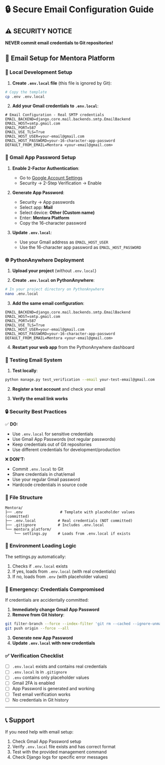 # 🔒 Secure Email Configuration Guide

## ⚠️ SECURITY NOTICE
**NEVER commit email credentials to Git repositories!**

## 📧 Email Setup for Mentora Platform

### 🔧 Local Development Setup

1. **Create `.env.local` file** (this file is ignored by Git):
```bash
# Copy the template
cp .env .env.local
```

2. **Add your Gmail credentials to `.env.local`**:
```env
# Email Configuration - Real SMTP credentials
EMAIL_BACKEND=django.core.mail.backends.smtp.EmailBackend
EMAIL_HOST=smtp.gmail.com
EMAIL_PORT=587
EMAIL_USE_TLS=True
EMAIL_HOST_USER=your-email@gmail.com
EMAIL_HOST_PASSWORD=your-16-character-app-password
DEFAULT_FROM_EMAIL=Mentora <your-email@gmail.com>
```

### 🔑 Gmail App Password Setup

1. **Enable 2-Factor Authentication**:
   - Go to [Google Account Settings](https://myaccount.google.com/)
   - Security → 2-Step Verification → Enable

2. **Generate App Password**:
   - Security → App passwords
   - Select app: **Mail**
   - Select device: **Other (Custom name)**
   - Enter: **Mentora Platform**
   - Copy the 16-character password

3. **Update `.env.local`**:
   - Use your Gmail address as `EMAIL_HOST_USER`
   - Use the 16-character app password as `EMAIL_HOST_PASSWORD`

### 🌐 PythonAnywhere Deployment

1. **Upload your project** (without `.env.local`)

2. **Create `.env.local` on PythonAnywhere**:
```bash
# In your project directory on PythonAnywhere
nano .env.local
```

3. **Add the same email configuration**:
```env
EMAIL_BACKEND=django.core.mail.backends.smtp.EmailBackend
EMAIL_HOST=smtp.gmail.com
EMAIL_PORT=587
EMAIL_USE_TLS=True
EMAIL_HOST_USER=your-email@gmail.com
EMAIL_HOST_PASSWORD=your-16-character-app-password
DEFAULT_FROM_EMAIL=Mentora <your-email@gmail.com>
```

4. **Restart your web app** from the PythonAnywhere dashboard

### 🧪 Testing Email System

1. **Test locally**:
```bash
python manage.py test_verification --email your-test-email@gmail.com
```

2. **Register a test account** and check your email

3. **Verify the email link works**

### 🔒 Security Best Practices

✅ **DO:**
- Use `.env.local` for sensitive credentials
- Use Gmail App Passwords (not regular passwords)
- Keep credentials out of Git repositories
- Use different credentials for development/production

❌ **DON'T:**
- Commit `.env.local` to Git
- Share credentials in chat/email
- Use your regular Gmail password
- Hardcode credentials in source code

### 📁 File Structure

```
Mentora/
├── .env                 # Template with placeholder values (committed)
├── .env.local          # Real credentials (NOT committed)
├── .gitignore          # Includes .env.local
└── mentora_platform/
    └── settings.py     # Loads from .env.local if exists
```

### 🔧 Environment Loading Logic

The settings.py automatically:
1. Checks if `.env.local` exists
2. If yes, loads from `.env.local` (with real credentials)
3. If no, loads from `.env` (with placeholder values)

### 🚨 Emergency: Credentials Compromised

If credentials are accidentally committed:

1. **Immediately change Gmail App Password**
2. **Remove from Git history**:
```bash
git filter-branch --force --index-filter 'git rm --cached --ignore-unmatch .env.local' --prune-empty --tag-name-filter cat -- --all
git push origin --force --all
```

3. **Generate new App Password**
4. **Update `.env.local` with new credentials**

### ✅ Verification Checklist

- [ ] `.env.local` exists and contains real credentials
- [ ] `.env.local` is in `.gitignore`
- [ ] `.env` contains only placeholder values
- [ ] Gmail 2FA is enabled
- [ ] App Password is generated and working
- [ ] Test email verification works
- [ ] No credentials in Git history

---

## 📞 Support

If you need help with email setup:
1. Check Gmail App Password setup
2. Verify `.env.local` file exists and has correct format
3. Test with the provided management command
4. Check Django logs for specific error messages
